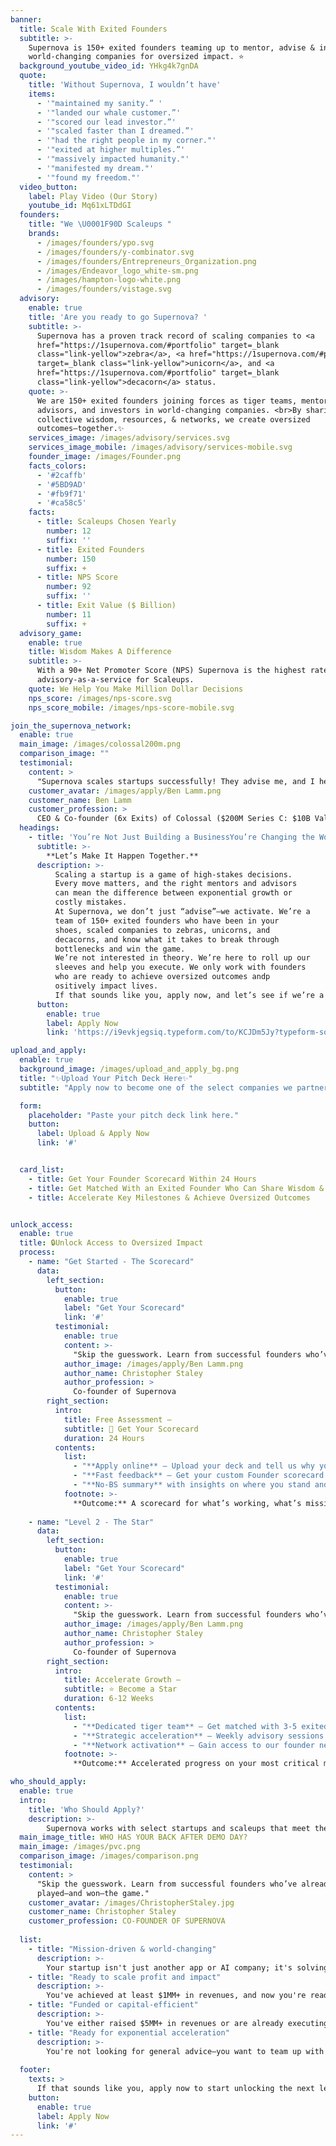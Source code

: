 ```yaml
---
banner:
  title: Scale With Exited Founders
  subtitle: >-
    Supernova is 150+ exited founders teaming up to mentor, advise & invest in
    world-changing companies for oversized impact. ⭐ 
  background_youtube_video_id: YHkg4k7gnDA
  quote:
    title: 'Without Supernova, I wouldn’t have'
    items:
      - '"maintained my sanity.” '
      - '"landed our whale customer.”'
      - '"scored our lead investor.”'
      - '"scaled faster than I dreamed.”'
      - '"had the right people in my corner."'
      - '"exited at higher multiples.”'
      - '"massively impacted humanity."'
      - '"manifested my dream."'
      - '"found my freedom."'
  video_button:
    label: Play Video (Our Story)
    youtube_id: Mq61xLTDdGI
  founders:
    title: "We \U0001F90D Scaleups "
    brands:
      - /images/founders/ypo.svg
      - /images/founders/y-combinator.svg
      - /images/founders/Entrepreneurs_Organization.png
      - /images/Endeavor_logo_white-sm.png
      - /images/hampton-logo-white.png
      - /images/founders/vistage.svg
  advisory:
    enable: true
    title: 'Are you ready to go Supernova? '
    subtitle: >-
      Supernova has a proven track record of scaling companies to <a
      href="https://1supernova.com/#portfolio" target=_blank
      class="link-yellow">zebra</a>, <a href="https://1supernova.com/#portfolio"
      target=_blank class="link-yellow">unicorn</a>, and <a
      href="https://1supernova.com/#portfolio" target=_blank
      class="link-yellow">decacorn</a> status.
    quote: >-
      We are 150+ exited founders joining forces as tiger teams, mentors,
      advisors, and investors in world-changing companies. <br>By sharing our
      collective wisdom, resources, & networks, we create oversized
      outcomes—together.✨
    services_image: /images/advisory/services.svg
    services_image_mobile: /images/advisory/services-mobile.svg
    founder_image: /images/Founder.png
    facts_colors:
      - '#2caffb'
      - '#5BD9AD'
      - '#fb9f71'
      - '#ca58c5'
    facts:
      - title: Scaleups Chosen Yearly
        number: 12
        suffix: ''
      - title: Exited Founders
        number: 150
        suffix: +
      - title: NPS Score
        number: 92
        suffix: ''
      - title: Exit Value ($ Billion)
        number: 11
        suffix: +
  advisory_game:
    enable: true
    title: Wisdom Makes A Difference
    subtitle: >-
      With a 90+ Net Promoter Score (NPS) Supernova is the highest rated
      advisory-as-a-service for Scaleups. 
    quote: We Help You Make Million Dollar Decisions
    nps_score: /images/nps-score.svg
    nps_score_mobile: /images/nps-score-mobile.svg

join_the_supernova_network:
  enable: true
  main_image: /images/colossal200m.png
  comparison_image: ""
  testimonial:
    content: >
      "Supernova scales startups successfully! They advise me, and I help others via them."
    customer_avatar: /images/apply/Ben Lamm.png
    customer_name: Ben Lamm
    customer_profession: >
      CEO & Co-founder (6x Exits) of Colossal ($200M Series C: $10B Valuation)
  headings:
    - title: 'You’re Not Just Building a BusinessYou’re Changing the World.'
      subtitle: >-
        **Let’s Make It Happen Together.**
      description: >-
          Scaling a startup is a game of high-stakes decisions.
          Every move matters, and the right mentors and advisors
          can mean the difference between exponential growth or
          costly mistakes.
          At Supernova, we don’t just “advise”—we activate. We’re a
          team of 150+ exited founders who have been in your
          shoes, scaled companies to zebras, unicorns, and
          decacorns, and know what it takes to break through
          bottlenecks and win the game.
          We’re not interested in theory. We’re here to roll up our
          sleeves and help you execute. We only work with founders
          who are ready to achieve oversized outcomes andp
          ositively impact lives.
          If that sounds like you, apply now, and let’s see if we’re a fit.
      button:
        enable: true
        label: Apply Now
        link: 'https://i9evkjegsiq.typeform.com/to/KCJDm5Jy?typeform-source=1supernova.com'

upload_and_apply:
  enable: true
  background_image: /images/upload_and_apply_bg.png
  title: "✨Upload Your Pitch Deck Here✨"
  subtitle: "Apply now to become one of the select companies we partner with annually and take a decisive step toward achieving your company’s full potential."

  form:
    placeholder: "Paste your pitch deck link here."
    button:
      label: Upload & Apply Now
      link: '#'


  card_list:
    - title: Get Your Founder Scorecard Within 24 Hours
    - title: Get Matched With an Exited Founder Who Can Share Wisdom & Open Doors for You
    - title: Accelerate Key Milestones & Achieve Oversized Outcomes


unlock_access:
  enable: true
  title: 🔒Unlock Access to Oversized Impact
  process:
    - name: "Get Started - The Scorecard"
      data: 
        left_section:
          button:
            enable: true
            label: "Get Your Scorecard"
            link: '#'
          testimonial:
            enable: true
            content: >-
              "Skip the guesswork. Learn from successful founders who’ve already played—and won—the game."
            author_image: /images/apply/Ben Lamm.png
            author_name: Christopher Staley
            author_profession: >
              Co-founder of Supernova
        right_section:
          intro:
            title: Free Assessment – 
            subtitle: 🎯 Get Your Scorecard
            duration: 24 Hours
          contents:
            list:
              - "**Apply online** — Upload your deck and tell us why your company is changing the game."
              - "**Fast feedback** — Get your custom Founder scorecard within 24 hours from exited founders who evaluate your company’s fundability, scalability, team, product, and growth potential." 
              - "**No-BS summary** with insights on where you stand and what you need to level up. As exited founders, we know that brutal honesty and hard truths are always best for business."
            footnote: >-
              **Outcome:** A scorecard for what’s working, what’s missing, and how we can help you win. Based on your scorecard performance, we may match you with an exited founder who can dive into one of your biggest challenges or opportunities via a complimentary call. If you qualify for our fund, you’ll instantly unlock Level 4 and be fast-tracked to the investment stage. 
    
    - name: "Level 2 - The Star"
      data: 
        left_section:
          button:
            enable: true
            label: "Get Your Scorecard"
            link: '#'
          testimonial:
            enable: true
            content: >-
              "Skip the guesswork. Learn from successful founders who’ve already played—and won—the game."
            author_image: /images/apply/Ben Lamm.png
            author_name: Christopher Staley
            author_profession: >
              Co-founder of Supernova
        right_section:
          intro:
            title: Accelerate Growth – 
            subtitle: ⭐ Become a Star
            duration: 6-12 Weeks
          contents:
            list:
              - "**Dedicated tiger team** — Get matched with 3-5 exited founders who specialize in your specific challenges and opportunities."
              - "**Strategic acceleration** — Weekly advisory sessions to fast-track your growth on product, sales, fundraising, and team building." 
              - "**Network activation** — Gain access to our founder network's connections and resources to open doors to customers, partners, and investors."
            footnote: >-
              **Outcome:** Accelerated progress on your most critical milestones. By working with founders who've overcome the exact challenges you're facing, you'll compress years of learning into weeks. This program is designed for companies ready to scale and founders committed to building world-changing businesses.

who_should_apply:
  enable: true
  intro:
    title: 'Who Should Apply?'
    description: >-
        Supernova works with select startups and scaleups that meet the following criteria.
  main_image_title: WHO HAS YOUR BACK AFTER DEMO DAY?
  main_image: /images/pvc.png
  comparison_image: /images/comparison.png
  testimonial:
    content: >
      "Skip the guesswork. Learn from successful founders who’ve already
      played—and won—the game."
    customer_avatar: /images/ChristopherStaley.jpg
    customer_name: Christopher Staley
    customer_profession: CO-FOUNDER OF SUPERNOVA
  
  list:
    - title: "Mission-driven & world-changing"
      description: >-
        Your startup isn't just another app or AI company; it's solving a real, meaningful problem that benefits people and the planet.
    - title: "Ready to scale profit and impact"
      description: >-
        You've achieved at least $1MM+ in revenues, and now you're ready to scale it fast.
    - title: "Funded or capital-efficient"
      description: >-
        You've either raised $5MM+ in revenues or are already executing a profitable growth strategy.
    - title: "Ready for exponential acceleration"
      description: >-
        You're not looking for general advice—you want to team up with successfully exited founders and operators who will help you execute and scale.
  
  footer:
    texts: >
      If that sounds like you, apply now to start unlocking the next level of your success.
    button: 
      enable: true
      label: Apply Now
      link: '#'
---
```


